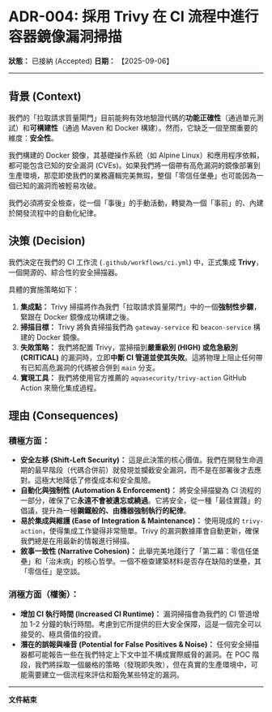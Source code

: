 # ADR-004: 採用 Trivy 在 CI 流程中進行容器鏡像漏洞掃描

**狀態：** 已接納 (Accepted)
**日期：** 【2025-09-06】

---

## 背景 (Context)

我們的「拉取請求質量閘門」目前能夠有效地驗證代碼的**功能正確性**（通過單元測試）和**可構建性**（通過 Maven 和 Docker 構建）。然而，它缺乏一個至關重要的維度：**安全性**。

我們構建的 Docker 鏡像，其基礎操作系統（如 Alpine Linux）和應用程序依賴，都可能包含已知的安全漏洞 (CVEs)。如果我們將一個帶有高危漏洞的鏡像部署到生產環境，那麼即使我們的業務邏輯完美無瑕，整個「零信任堡壘」也可能因為一個已知的漏洞而被輕易攻破。

我們必須將安全檢查，從一個「事後」的手動活動，轉變為一個「事前」的、內建於開發流程中的自動化紀律。

## 決策 (Decision)

我們決定在我們的 CI 工作流 (`.github/workflows/ci.yml`) 中，正式集成 **Trivy**，一個開源的、綜合性的安全掃描器。

具體的實施策略如下：

1.  **集成點：** Trivy 掃描將作為我們「拉取請求質量閘門」中的一個**強制性步驟**，緊跟在 Docker 鏡像成功構建之後。
2.  **掃描目標：** Trivy 將負責掃描我們為 `gateway-service` 和 `beacon-service` 構建的 Docker 鏡像。
3.  **失敗策略：** 我們將配置 Trivy，當掃描到**嚴重級別 (HIGH) 或危急級別 (CRITICAL)** 的漏洞時，立即**中斷 CI 管道並使其失敗**。這將物理上阻止任何帶有已知高危漏洞的代碼被合併到 `main` 分支。
4.  **實現工具：** 我們將使用官方推薦的 `aquasecurity/trivy-action` GitHub Action 來簡化集成過程。

## 理由 (Consequences)

### 積極方面：

*   **安全左移 (Shift-Left Security)：** 這是此決策的核心價值。我們在開發生命週期的最早階段（代碼合併前）就發現並攔截安全漏洞，而不是在部署後才去應對。這極大地降低了修復成本和安全風險。
*   **自動化與強制性 (Automation & Enforcement)：** 將安全掃描變為 CI 流程的一部分，確保了它**永遠不會被遺忘或繞過**。它將安全，從一種「最佳實踐」的倡議，提升為一種**鋼鐵般的、由機器強制執行的紀律**。
*   **易於集成與維護 (Ease of Integration & Maintenance)：** 使用現成的 `trivy-action`，使得集成工作變得非常簡單。Trivy 的漏洞數據庫會自動更新，確保我們總是在用最新的情報進行掃描。
*   **敘事一致性 (Narrative Cohesion)：** 此舉完美地踐行了「第二幕：零信任堡壘」和「治未病」的核心哲學。一個不檢查建築材料是否存在缺陷的堡壘，其「零信任」是空談。

### 消極方面（權衡）：

*   **增加 CI 執行時間 (Increased CI Runtime)：** 漏洞掃描會為我們的 CI 管道增加 1-2 分鐘的執行時間。考慮到它所提供的巨大安全保障，這是一個完全可以接受的、極具價值的投資。
*   **潛在的誤報與噪音 (Potential for False Positives & Noise)：** 任何安全掃描器都可能報告一些在我們特定上下文中並不構成實際威脅的漏洞。在 POC 階段，我們將採取一個嚴格的策略（發現即失敗），但在真實的生產環境中，可能需要建立一個流程來評估和豁免某些特定的漏洞。

---
**文件結束**